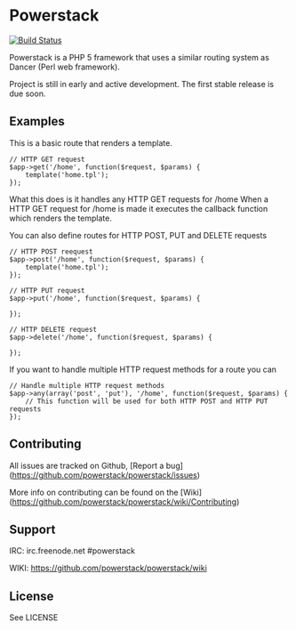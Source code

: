 # Powerstack
[![Build Status](https://travis-ci.org/powerstack/powerstack.png)](https://travis-ci.org/powerstack/powerstack)

Powerstack is a PHP 5 framework that uses a similar routing system
as Dancer (Perl web framework).

Project is still in early and active development.
The first stable release is due soon.

## Examples
This is a basic route that renders a template.

    // HTTP GET request
    $app->get('/home', function($request, $params) {
        template('home.tpl');
    });

What this does is it handles any HTTP GET requests for /home
When a HTTP GET request for /home is made it executes the callback function which renders the template.

You can also define routes for HTTP POST, PUT and DELETE requests

    // HTTP POST reequest
    $app->post('/home', function($request, $params) {
        template('home.tpl');
    });

    // HTTP PUT request
    $app->put('/home', function($request, $params) {

    });

    // HTTP DELETE request
    $app->delete('/home', function($request, $params) {

    });

If you want to handle multiple HTTP request methods for a route you can

    // Handle multiple HTTP request methods
    $app->any(array('post', 'put'), '/home', function($request, $params) {
        // This function will be used for both HTTP POST and HTTP PUT requests
    });

## Contributing
All issues are tracked on Github, [Report a bug] (https://github.com/powerstack/powerstack/issues)

More info on contributing can be found on the [Wiki] (https://github.com/powerstack/powerstack/wiki/Contributing)

## Support
IRC: irc.freenode.net #powerstack

WIKI: https://github.com/powerstack/powerstack/wiki

## License
See LICENSE
